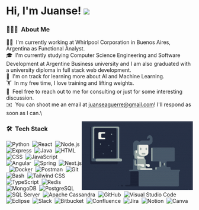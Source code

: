 <h1> Hi, I'm Juanse! <img src = "https://raw.githubusercontent.com/MartinHeinz/MartinHeinz/master/wave.gif" width = 30px> </h1>


### 👨🏻‍💻 &nbsp;About Me

👨‍💻 &nbsp;I'm currently working at Whirlpool Corporation in Buenos Aires, Argentina as Functional Analyst.\
🎓 &nbsp;I'm currently studying Computer Science Engineering and Software Development at Argentine Business university and I am also graduated with a university diploma in full stack web development.\
🌱 &nbsp;I'm on track for learning more about AI and Machine Learning.\
🏋️ &nbsp;In my free time, I love training and lifting weights.\
💬 &nbsp;Feel free to reach out to me for consulting or just for some interesting discussion.\
✉️ &nbsp;You can shoot me an email at juanseaguerre@gmail.com! I'll respond as soon as I can.\


<img alt="Night Coding" src="https://raw.githubusercontent.com/AVS1508/AVS1508/master/assets/Night-Coding.gif" align="right"/>

### 🛠 &nbsp;Tech Stack

![Python](https://img.shields.io/badge/python-3670A0?style=for-the-badge&logo=python&logoColor=ffdd54)&nbsp;
![React](https://img.shields.io/badge/react-%2320232a.svg?style=for-the-badge&logo=react&logoColor=%2361DAFB)&nbsp;
![Node.js](https://img.shields.io/badge/node.js-43853D?style=for-the-badge&logo=node.js&logoColor=white)&nbsp;
![Express](https://img.shields.io/badge/express-%23404d59.svg?style=for-the-badge&logo=express&logoColor=%2361DAFB)&nbsp;
![Java](https://img.shields.io/badge/java-%23ED8B00.svg?style=for-the-badge&logo=java&logoColor=white)&nbsp;
![HTML](https://img.shields.io/badge/html5-%23E34F26.svg?style=for-the-badge&logo=html5&logoColor=white)&nbsp;
![CSS](https://img.shields.io/badge/css3-%231572B6.svg?style=for-the-badge&logo=css3&logoColor=white)&nbsp;
![JavaScript](https://img.shields.io/badge/javascript-%23323330.svg?style=for-the-badge&logo=javascript&logoColor=%23F7DF1E)&nbsp;
![Angular](https://img.shields.io/badge/angular-%23DD0031.svg?style=for-the-badge&logo=angular&logoColor=white)&nbsp;
![Spring](https://img.shields.io/badge/spring-%236DB33F.svg?style=for-the-badge&logo=spring&logoColor=white)&nbsp;
![Next.js](https://img.shields.io/badge/next.js-%23000000.svg?style=for-the-badge&logo=next.js&logoColor=white)&nbsp;
![Docker](https://img.shields.io/badge/docker-%230db7ed.svg?style=for-the-badge&logo=docker&logoColor=white)&nbsp;
![Postman](https://img.shields.io/badge/postman-%23FF6C37.svg?style=for-the-badge&logo=postman&logoColor=white)&nbsp;
![Git](https://img.shields.io/badge/git-%23F05033.svg?style=for-the-badge&logo=git&logoColor=white)&nbsp;
![Bash](https://img.shields.io/badge/gnu%20bash-%234EAA25.svg?style=for-the-badge&logo=gnu%20bash&logoColor=white)&nbsp;
![Tailwind CSS](https://img.shields.io/badge/tailwindcss-%2338B2AC.svg?style=for-the-badge&logo=tailwind-css&logoColor=white)&nbsp;
![TypeScript](https://img.shields.io/badge/typescript-%23007ACC.svg?style=for-the-badge&logo=typescript&logoColor=white)&nbsp;
![Redis](https://img.shields.io/badge/redis-%23DD0031.svg?style=for-the-badge&logo=redis&logoColor=white)&nbsp;
![MongoDB](https://img.shields.io/badge/MongoDB-%234ea94b.svg?style=for-the-badge&logo=mongodb&logoColor=white)&nbsp;
![PostgreSQL](https://img.shields.io/badge/postgresql-%23316192.svg?style=for-the-badge&logo=postgresql&logoColor=white)&nbsp;
![SQL Server](https://img.shields.io/badge/microsoft%20sql%20server-CC2927?style=for-the-badge&logo=microsoft%20sql%20server&logoColor=white)&nbsp;
![Apache Cassandra](https://img.shields.io/badge/apache%20cassandra-%230092CC.svg?style=for-the-badge&logo=apache-cassandra&logoColor=white)&nbsp;
![GitHub](https://img.shields.io/badge/github-%23121011.svg?style=for-the-badge&logo=github&logoColor=white)&nbsp;
![Visual Studio Code](https://img.shields.io/badge/Visual%20Studio%20Code-0078d7.svg?style=for-the-badge&logo=visual-studio-code&logoColor=white)&nbsp;
![Eclipse](https://img.shields.io/badge/Eclipse-FE7A16.svg?style=for-the-badge&logo=Eclipse&logoColor=white)&nbsp;
![Slack](https://img.shields.io/badge/Slack-4A154B?style=for-the-badge&logo=slack&logoColor=white)&nbsp;
![Bitbucket](https://img.shields.io/badge/bitbucket-%230047B3.svg?style=for-the-badge&logo=bitbucket&logoColor=white)&nbsp;
![Confluence](https://img.shields.io/badge/confluence-%23172BF4.svg?style=for-the-badge&logo=confluence&logoColor=white)&nbsp;
![Jira](https://img.shields.io/badge/jira-%230A0FFF.svg?style=for-the-badge&logo=jira&logoColor=white)&nbsp;
![Notion](https://img.shields.io/badge/Notion-%23000000.svg?style=for-the-badge&logo=notion&logoColor=white)&nbsp;
![Canva](https://img.shields.io/badge/Canva-%2300C4CC.svg?style=for-the-badge&logo=Canva&logoColor=white)&nbsp;

